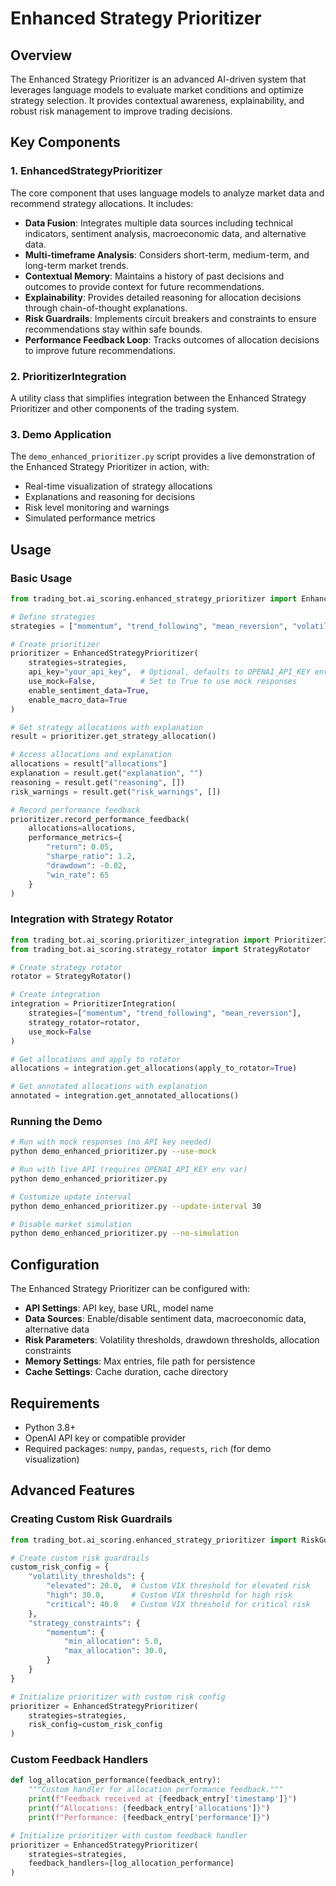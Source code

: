 # Enhanced Strategy Prioritizer

## Overview

The Enhanced Strategy Prioritizer is an advanced AI-driven system that leverages language models to evaluate market conditions and optimize strategy selection. It provides contextual awareness, explainability, and robust risk management to improve trading decisions.

## Key Components

### 1. EnhancedStrategyPrioritizer

The core component that uses language models to analyze market data and recommend strategy allocations. It includes:

- **Data Fusion**: Integrates multiple data sources including technical indicators, sentiment analysis, macroeconomic data, and alternative data.
- **Multi-timeframe Analysis**: Considers short-term, medium-term, and long-term market trends.
- **Contextual Memory**: Maintains a history of past decisions and outcomes to provide context for future recommendations.
- **Explainability**: Provides detailed reasoning for allocation decisions through chain-of-thought explanations.
- **Risk Guardrails**: Implements circuit breakers and constraints to ensure recommendations stay within safe bounds.
- **Performance Feedback Loop**: Tracks outcomes of allocation decisions to improve future recommendations.

### 2. PrioritizerIntegration

A utility class that simplifies integration between the Enhanced Strategy Prioritizer and other components of the trading system.

### 3. Demo Application

The `demo_enhanced_prioritizer.py` script provides a live demonstration of the Enhanced Strategy Prioritizer in action, with:

- Real-time visualization of strategy allocations
- Explanations and reasoning for decisions
- Risk level monitoring and warnings
- Simulated performance metrics

## Usage

### Basic Usage

```python
from trading_bot.ai_scoring.enhanced_strategy_prioritizer import EnhancedStrategyPrioritizer

# Define strategies
strategies = ["momentum", "trend_following", "mean_reversion", "volatility_breakout"]

# Create prioritizer
prioritizer = EnhancedStrategyPrioritizer(
    strategies=strategies,
    api_key="your_api_key",  # Optional, defaults to OPENAI_API_KEY env var
    use_mock=False,          # Set to True to use mock responses
    enable_sentiment_data=True,
    enable_macro_data=True
)

# Get strategy allocations with explanation
result = prioritizer.get_strategy_allocation()

# Access allocations and explanation
allocations = result["allocations"]
explanation = result.get("explanation", "")
reasoning = result.get("reasoning", [])
risk_warnings = result.get("risk_warnings", [])

# Record performance feedback
prioritizer.record_performance_feedback(
    allocations=allocations,
    performance_metrics={
        "return": 0.05,
        "sharpe_ratio": 1.2,
        "drawdown": -0.02,
        "win_rate": 65
    }
)
```

### Integration with Strategy Rotator

```python
from trading_bot.ai_scoring.prioritizer_integration import PrioritizerIntegration
from trading_bot.ai_scoring.strategy_rotator import StrategyRotator

# Create strategy rotator
rotator = StrategyRotator()

# Create integration
integration = PrioritizerIntegration(
    strategies=["momentum", "trend_following", "mean_reversion"],
    strategy_rotator=rotator,
    use_mock=False
)

# Get allocations and apply to rotator
allocations = integration.get_allocations(apply_to_rotator=True)

# Get annotated allocations with explanation
annotated = integration.get_annotated_allocations()
```

### Running the Demo

```bash
# Run with mock responses (no API key needed)
python demo_enhanced_prioritizer.py --use-mock

# Run with live API (requires OPENAI_API_KEY env var)
python demo_enhanced_prioritizer.py

# Customize update interval
python demo_enhanced_prioritizer.py --update-interval 30

# Disable market simulation
python demo_enhanced_prioritizer.py --no-simulation
```

## Configuration

The Enhanced Strategy Prioritizer can be configured with:

- **API Settings**: API key, base URL, model name
- **Data Sources**: Enable/disable sentiment data, macroeconomic data, alternative data
- **Risk Parameters**: Volatility thresholds, drawdown thresholds, allocation constraints
- **Memory Settings**: Max entries, file path for persistence
- **Cache Settings**: Cache duration, cache directory

## Requirements

- Python 3.8+
- OpenAI API key or compatible provider
- Required packages: `numpy`, `pandas`, `requests`, `rich` (for demo visualization)

## Advanced Features

### Creating Custom Risk Guardrails

```python
from trading_bot.ai_scoring.enhanced_strategy_prioritizer import RiskGuardrails

# Create custom risk guardrails
custom_risk_config = {
    "volatility_thresholds": {
        "elevated": 20.0,  # Custom VIX threshold for elevated risk
        "high": 30.0,      # Custom VIX threshold for high risk
        "critical": 40.0   # Custom VIX threshold for critical risk
    },
    "strategy_constraints": {
        "momentum": {
            "min_allocation": 5.0,
            "max_allocation": 30.0,
        }
    }
}

# Initialize prioritizer with custom risk config
prioritizer = EnhancedStrategyPrioritizer(
    strategies=strategies,
    risk_config=custom_risk_config
)
```

### Custom Feedback Handlers

```python
def log_allocation_performance(feedback_entry):
    """Custom handler for allocation performance feedback."""
    print(f"Feedback received at {feedback_entry['timestamp']}")
    print(f"Allocations: {feedback_entry['allocations']}")
    print(f"Performance: {feedback_entry['performance']}")

# Initialize prioritizer with custom feedback handler
prioritizer = EnhancedStrategyPrioritizer(
    strategies=strategies,
    feedback_handlers=[log_allocation_performance]
)
``` 